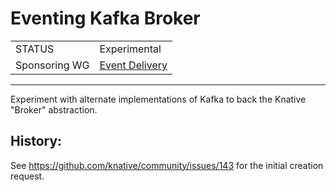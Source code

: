 # Eventing Kafka Broker

|               |                                                                                                                    |
| ------------- | ------------------------------------------------------------------------------------------------------------------ |
| STATUS        | Experimental                                                                                                       |
| Sponsoring WG | [Event Delivery](https://github.com/knative/community/blob/master/working-groups/WORKING-GROUPS.md#event-delivery) |

---

Experiment with alternate implementations of Kafka to back the Knative "Broker"
abstraction.

## History:

See https://github.com/knative/community/issues/143 for the initial creation
request.

